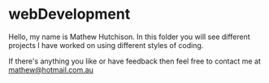 # webDevelopment

Hello, my name is Mathew Hutchison.
In this folder you will see different projects I have worked on using different styles of coding.

If there's anything you like or have feedback then feel free to contact me at mathew@hotmail.com.au
